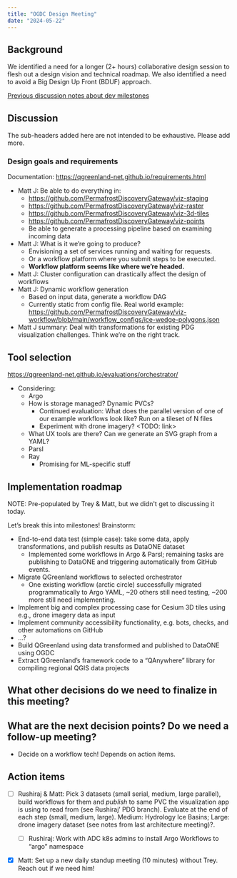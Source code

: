 ```yaml
---
title: "OGDC Design Meeting"
date: "2024-05-22"
---
```


## Background

We identified a need for a longer (2+ hours) collaborative design session to flesh out a
design vision and technical roadmap. We also identified a need to avoid a Big Design Up
Front (BDUF) approach.

[Previous discussion notes about dev milestones](https://docs.google.com/document/d/1IOWOMqCkb7HLzh2Gq0I0LjreoPm5xymBO67Utly-pks/edit)


## Discussion

The sub-headers added here are not intended to be exhaustive. Please add more.


### Design goals and requirements

Documentation: https://qgreenland-net.github.io/requirements.html

* Matt J: Be able to do everything in:
  * https://github.com/PermafrostDiscoveryGateway/viz-staging
  * https://github.com/PermafrostDiscoveryGateway/viz-raster
  * https://github.com/PermafrostDiscoveryGateway/viz-3d-tiles
  * https://github.com/PermafrostDiscoveryGateway/viz-points
  * Be able to generate a processing pipeline based on examining incoming data
* Matt J: What is it we’re going to produce?
  * Envisioning a set of services running and waiting for requests.
  * Or a workflow platform where you submit steps to be executed.
  * **Workflow platform seems like where we’re headed.**
* Matt J: Cluster configuration can drastically affect the design of workflows
* Matt J: Dynamic workflow generation
  * Based on input data, generate a workflow DAG
  * Currently static from config file. Real world example:
    <https://github.com/PermafrostDiscoveryGateway/viz-workflow/blob/main/workflow_configs/ice-wedge-polygons.json>
* Matt J summary: Deal with transformations for existing PDG visualization
	challenges. Think we’re on the right track.


## Tool selection

https://qgreenland-net.github.io/evaluations/orchestrator/ 

* Considering: 
	* Argo
    * How is storage managed? Dynamic PVCs?
		* Continued evaluation: What does the parallel version of one of our example workflows
			look like? Run on a tileset of N files
      * Experiment with drone imagery? <TODO: link>
    * What UX tools are there? Can we generate an SVG graph from a YAML?
	* Parsl
	* Ray
		* Promising for ML-specific stuff






## Implementation roadmap 

NOTE: Pre-populated by Trey & Matt, but we didn't get to discussing it today.

Let’s break this into milestones! Brainstorm:

* End-to-end data test (simple case): take some data, apply transformations, and publish
	results as DataONE dataset
  * Implemented some workflows in Argo & Parsl; remaining tasks are publishing to DataONE
		and triggering automatically from GitHub events.
* Migrate QGreenland workflows to selected orchestrator
  * One existing workflow (arctic circle) successfully migrated programmatically to Argo
		YAML, ~20 others still need testing, ~200 more still need implementing.
* Implement big and complex processing case for Cesium 3D tiles using e.g., drone imagery
	data as input
* Implement community accessibility functionality, e.g. bots, checks, and other
	automations on GitHub
* ...?
* Build QGreenland using data transformed and published to DataONE using OGDC
* Extract QGreenland’s framework code to a “QAnywhere” library for compiling regional QGIS
	data projects



## What other decisions do we need to finalize in this meeting?


## What are the next decision points? Do we need a follow-up meeting?

* Decide on a workflow tech! Depends on action items.


## Action items

- [ ] Rushiraj & Matt: Pick 3 datasets (small serial, medium, large parallel), build workflows
			for them and _publish_ to same PVC the visualization app is using to read
			from (see Rushiraj’ PDG branch). Evaluate at the end of each step (small,
			medium, large). Medium: Hydrology Ice Basins; Large: drone imagery dataset (see
			notes from last architecture meeting)?.
	- [ ] Rushiraj: Work with ADC k8s admins to install Argo Workflows to “argo” namespace
- [x] Matt: Set up a new daily standup meeting (10 minutes) without Trey. Reach out if we need
			him!


